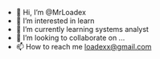 - 👋 Hi, I’m @MrLoadex
- 👀 I’m interested in learn
- 🌱 I’m currently learning systems analyst
- 💞️ I’m looking to collaborate on ...
- 📫 How to reach me loadexx@gmail.com

<!---
MrLoadex/MrLoadex is a ✨ special ✨ repository because its `README.md` (this file) appears on your GitHub profile.
You can click the Preview link to take a look at your changes.
--->

